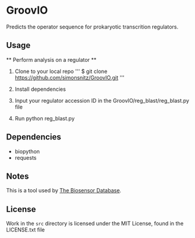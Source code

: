 # GroovIO
Predicts the operator sequence for prokaryotic transcrition regulators.

## Usage
** Perform analysis on a regulator **

1. Clone to your local repo
    '''
    $ git clone https://github.com/simonsnitz/GroovIO.git
    '''

2. Install dependencies

3. Input your regulator accession ID in the GroovIO/reg_blast/reg_blast.py file

4. Run python reg_blast.py

## Dependencies
- biopython
- requests

## Notes
This is a tool used by [The Biosensor Database](https://gbiosensors.com).

## License
Work in the `src` directory is licensed under the MIT License, found in the LICENSE.txt file
